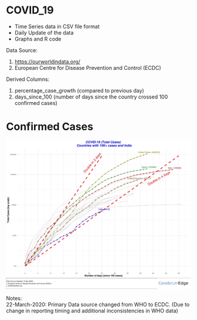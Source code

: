 # COVID_19

- Time Series data in CSV file format 
- Daily Update of the data
- Graphs and R code

Data Source:
1. https://ourworldindata.org/
2. European Centre for Disease Prevention and Control (ECDC)

Derived Columns:
1. percentage_case_growth (compared to previous day)
2. days_since_100 (number of days since the country crossed 100 confirmed cases)

# Confirmed Cases

![Alt text](images/total_cases_1004.jpeg?raw=true "Confirmed Cases Growth")

Notes:  
22-March-2020: Primary Data source changed from WHO to ECDC. (Due to change in reporting timing and additional inconsistencies in WHO data)   
